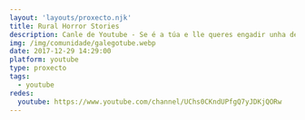 ```yaml
---
layout: 'layouts/proxecto.njk'
title: Rural Horror Stories
description: Canle de Youtube - Se é a túa e lle queres engadir unha descripción e etiquetas, ponte en contacto con nós.
img: /img/comunidade/galegotube.webp
date: 2017-12-29 14:29:00
platform: youtube
type: proxecto
tags:
  - youtube
redes:
  youtube: https://www.youtube.com/channel/UChs0CKndUPfgQ7yJDKjQORw
---
```


